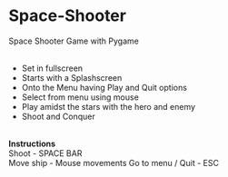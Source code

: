# Space-Shooter
Space Shooter Game with Pygame<br><br>

* Set in fullscreen<br>
* Starts with a Splashscreen<br>
* Onto the Menu having Play and Quit options<br>
* Select from menu using mouse<br>
* Play amidst the stars with the hero and enemy<br>
* Shoot and Conquer<br><br>

**Instructions**<br>
Shoot             - SPACE BAR<br>
Move ship         - Mouse movements
Go to menu / Quit - ESC



  
